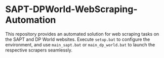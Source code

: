 # SAPT-DPWorld-WebScraping-Automation

This repository provides an automated solution for web scraping tasks on the SAPT and DP World websites. Execute `setup.bat` to configure the environment, and use `main_sapt.bat` or `main_dp_world.bat` to launch the respective scrapers seamlessly.  
